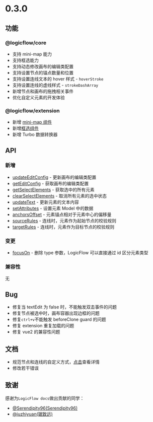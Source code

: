 # 0.3.0

## 功能

### @logicflow/core

- 支持 mini-map 能力
- 支持框选能力
- 支持动态修改画布的编辑类配置
- 支持设置节点的锚点数量和位置
- 支持设置连线文本的 hover 样式 - `hoverStroke`
- 支持设置连线的虚线样式 - `strokeDashArray`
- 新增节点和画布的拖拽相关事件
- 优化自定义元素的开发体验

### @logicflow/extension

- 新增 [mini-map 组件](/guide/extension/component-minimap.html)
- 新增[框选组件](/guide/extension/component-selection.html)
- 新增 Turbo 数据转换器

## API

### 新增

- [updateEditConfig](/api/logicFlowApi.html#updateeditconfig) - 更新画布的编辑类配置
- [getEditConfig](/api/logicFlowApi.html#geteditconfig) - 获取画布的编辑类配置
- [getSelectElements](/api/logicFlowApi.html#getselectelements) - 获取选中的所有元素
- [clearSelectElements](/api/logicFlowApi.html#clearselectelements) - 取消所有元素的选中状态
- [updateText](/api/logicFlowApi.html#updatetext) - 更新元素的文本内容
- [setAttributes](/api/customNodeApi.html#model) - 设置元素 Model 中的数据
- [anchorsOffset](/api/nodeApi.html#附加属性) - 元素锚点相对于元素中心的偏移量
- [sourceRules](/api/nodeApi.html#附加属性) - 连线时，元素作为起始节点的校验规则
- [targetRules](/api/nodeApi.html#附加属性) - 连线时，元素作为目标节点的校验规则

### 变更

- [focusOn](/api/logicFlowApi.html#focuson) - 删除 type 参数，LogicFlow 可以直接通过 id 区分元素类型

### 兼容性

无

## Bug

- 修复当 textEdit 为 false 时，不能触发双击事件的问题
- 修复节点被选中时，画布容器出现边框的问题
- 修复`ctrl+v`不能触发 beforeClone guard 的问题
- 修复 extension 重复加载的问题
- 修复 vue2 的兼容性问题

## 文档

- 规范节点和连线的自定义方式，[点击](/guide/advance/customNode.md)查看详情
- 修改若干错误

## 致谢

感谢为`LogicFlow docs`做出贡献的同学：

- [@Serendipity96(Serendipity96)](https://github.com/Serendipity96)
- [@juzhiyuan(琚致远)](https://github.com/juzhiyuan)
